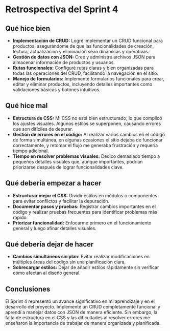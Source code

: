 # Retrospectiva del Sprint 4

## Qué hice bien

- **Implementación de CRUD:** Logré implementar un CRUD funcional para productos, asegurándome de que las funcionalidades de creación,
lectura, actualización y eliminación sean dinámicas y operativas.
- **Gestión de datos con JSON:** Creé y administré archivos JSON para almacenar información de productos y usuarios.
- **Rutas funcionales:** Configuré rutas claras y bien organizadas para todas las operaciones del CRUD, facilitando la navegación
en el sitio.
- **Manejo de formularios:** Implementé formularios funcionales para crear, editar y eliminar productos, incluyendo detalles 
importantes como validaciones básicas y botones intuitivos.

## Qué hice mal

- **Estructura de CSS:** Mi CSS no está bien estructurado, lo que complicó los ajustes visuales. Algunos estilos se superponen,
causando errores que son difíciles de depurar.
- **Gestión de errores en el código:** Al realizar varios cambios en el código de forma simultánea, en algunas ocasiones el 
sitio dejaba de funcionar correctamente, y retomar el flujo me generaba frustración y requería tiempo adicional.
- **Tiempo en resolver problemas visuales:** Dedico demasiado tiempo a pequeños detalles visuales que, aunque importantes,
podrían priorizarse después de lograr funcionalidades clave.

## Qué debería empezar a hacer

- **Estructurar mejor el CSS:** Dividir estilos en módulos o componentes para evitar conflictos y facilitar la depuración.
- **Documentar pasos y pruebas:** Registrar cambios importantes en el código y realizar pruebas frecuentes para identificar
problemas más rápido.
- **Priorizar funcionalidad:** Enfocarme primero en el funcionamiento general y luego afinar detalles visuales.

## Qué debería dejar de hacer

- **Cambios simultáneos sin plan:** Evitar realizar modificaciones en múltiples áreas del código sin una planificación clara.
- **Sobrecargar estilos:** Dejar de añadir estilos rápidamente sin verificar cómo afectan al diseño general.

## Conclusiones

El Sprint 4 representó un avance significativo en mi aprendizaje y en el desarrollo del proyecto. Implementé un CRUD completamente
funcional y aprendí a manejar datos con JSON de manera eficiente. Sin embargo, la falta de estructura en el CSS y 
las dificultades al resolver errores me enseñaron la importancia de trabajar de manera organizada y planificada. 
